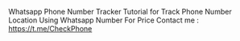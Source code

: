 Whatsapp Phone Number Tracker
Tutorial for Track Phone Number Location Using Whatsapp Number For Price Contact me : https://t.me/CheckPhone
